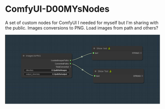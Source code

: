 # ComfyUI-D00MYsNodes
A set of custom nodes for ComfyUI I needed for myself but I'm sharing with the public. Images conversions to PNG. Load images from path and others?

![Nodes examples](workflow.png "Nodes examples")